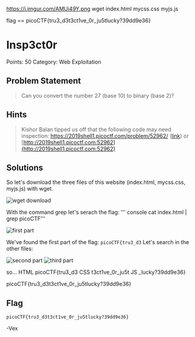 https://i.imgur.com/AMUi49Y.png wget index.html mycss.css myjs.js

flag == picoCTF{tru3_d3t3ct1ve_0r_ju5tlucky?39dd9e36}

# Insp3ct0r

Points: 50
Category: Web Exploitation

## Problem Statement
>  Can you convert the number 27 (base 10) to binary (base 2)? 

## Hints
>  Kishor Balan tipped us off that the following code may need inspection: https://2019shell1.picoctf.com/problem/52962/ ([link](https://2019shell1.picoctf.com/problem/52962/)) or [http://2019shell1.picoctf.com:52962](http://2019shell1.picoctf.com:52962)

## Solutions 

So let's download the three files of this website (index.html, mycss.css, myjs.js) with wget.

![wget download](https://i.imgur.com/AMUi49Y.png)

With the command grep let's serach the flag:
''' console 
cat index.html | grep picoCTF''' 

![first part](https://i.imgur.com/Z5LRp44.png)

We've found the first part of the flag: `picoCTF{tru3_d3`
Let's search in the other files:

![second part](https://i.imgur.com/kNraT1A.png)
![third part](https://i.imgur.com/qvFddgj.png)

so...
 HTML picoCTF{tru3_d3
 CSS t3ct1ve_0r_ju5t
 JS _lucky?39dd9e36}

picoCTF{tru3_d3t3ct1ve_0r_ju5tlucky?39dd9e36}

## Flag 

`picoCTF{tru3_d3t3ct1ve_0r_ju5tlucky?39dd9e36}`

-Vex
